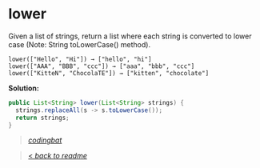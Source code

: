 # lower

Given a list of strings, return a list where each string is converted to lower case (Note: String toLowerCase() method).

```
lower(["Hello", "Hi"]) → ["hello", "hi"]
lower(["AAA", "BBB", "ccc"]) → ["aaa", "bbb", "ccc"]
lower(["KitteN", "ChocolaTE"]) → ["kitten", "chocolate"]
```

**Solution:**

```java
public List<String> lower(List<String> strings) {
  strings.replaceAll(s -> s.toLowerCase());
  return strings;
}
```

> _[codingbat](https://codingbat.com/prob/p186894)_

> [< _back to readme_](FINDREPLACEREADME)
